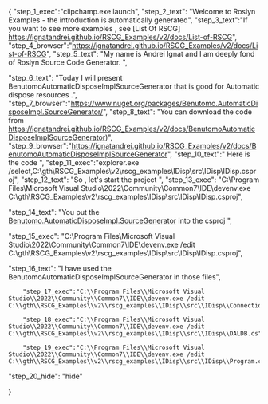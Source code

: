 {
    "step_1_exec":"clipchamp.exe launch",
    "step_2_text": "Welcome to Roslyn Examples - the introduction is automatically generated",
    "step_3_text":"If you want to see more examples , see  [List Of RSCG] https://ignatandrei.github.io/RSCG_Examples/v2/docs/List-of-RSCG",
    "step_4_browser":"https://ignatandrei.github.io/RSCG_Examples/v2/docs/List-of-RSCG",
    "step_5_text": "My name is Andrei Ignat and I am deeply fond of Roslyn Source Code Generator. ",

"step_6_text": "Today I will present BenutomoAutomaticDisposeImplSourceGenerator  that is good for Automatic dispose resources .",
"step_7_browser":"https://www.nuget.org/packages/Benutomo.AutomaticDisposeImpl.SourceGenerator/",
"step_8_text": "You can download the code from https://ignatandrei.github.io/RSCG_Examples/v2/docs/BenutomoAutomaticDisposeImplSourceGenerator)",
"step_9_browser":"https://ignatandrei.github.io/RSCG_Examples/v2/docs/BenutomoAutomaticDisposeImplSourceGenerator",
"step_10_text":" Here is the code ",
"step_11_exec":"explorer.exe /select,C:\\gth\\RSCG_Examples\\v2\\rscg_examples\\IDisp\\src\\IDisp\\IDisp.csproj",
"step_12_text": "So , let's start the project ",
"step_13_exec": "C:\\Program Files\\Microsoft Visual Studio\\2022\\Community\\Common7\\IDE\\devenv.exe C:\\gth\\RSCG_Examples\\v2\\rscg_examples\\IDisp\\src\\IDisp\\IDisp.csproj",

"step_14_text": "You put the  [Benutomo.AutomaticDisposeImpl.SourceGenerator](https://www.nuget.org/packages/Benutomo.AutomaticDisposeImpl.SourceGenerator/) into the csproj ",

"step_15_exec": "C:\\Program Files\\Microsoft Visual Studio\\2022\\Community\\Common7\\IDE\\devenv.exe /edit C:\\gth\\RSCG_Examples\\v2\\rscg_examples\\IDisp\\src\\IDisp\\IDisp.csproj",

"step_16_text": "I have used the BenutomoAutomaticDisposeImplSourceGenerator in those files",


        "step_17_exec":"C:\\Program Files\\Microsoft Visual Studio\\2022\\Community\\Common7\\IDE\\devenv.exe /edit C:\\gth\\RSCG_Examples\\v2\\rscg_examples\\IDisp\\src\\IDisp\\ConnectionDB.cs",
    
        "step_18_exec":"C:\\Program Files\\Microsoft Visual Studio\\2022\\Community\\Common7\\IDE\\devenv.exe /edit C:\\gth\\RSCG_Examples\\v2\\rscg_examples\\IDisp\\src\\IDisp\\DALDB.cs",
    
        "step_19_exec":"C:\\Program Files\\Microsoft Visual Studio\\2022\\Community\\Common7\\IDE\\devenv.exe /edit C:\\gth\\RSCG_Examples\\v2\\rscg_examples\\IDisp\\src\\IDisp\\Program.cs",
    
"step_20_hide": "hide"


}
